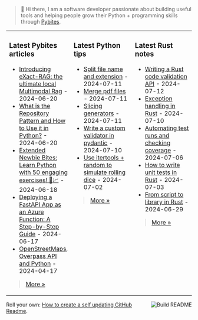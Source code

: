 > 👋 Hi there, I am a software developer passionate about building useful tools and helping people grow their Python + programming skills through <a href="https://pybit.es" target="_blank">Pybites</a>.

<table><tr><td valign="top" width="33%">

### Latest Pybites articles

<ul>

  <li><a href="https://pybit.es/articles/introducing-exact-rag-the-ultimate-local-multimodal-rag/" target="_blank">Introducing eXact-RAG: the ultimate local Multimodal Rag</a> - 2024-06-20</li>

  <li><a href="https://pybit.es/articles/repository-pattern-in-python/" target="_blank">What is the Repository Pattern and How to Use it in Python?</a> - 2024-06-20</li>

  <li><a href="https://pybit.es/articles/learn-python-from-scratch-with-our-50-newbie-bite-exercises/" target="_blank">Extended Newbie Bites: Learn Python with 50 engaging exercises! 🐍📈</a> - 2024-06-18</li>

  <li><a href="https://pybit.es/articles/fastapi-app-as-azure-function-howto/" target="_blank">Deploying a FastAPI App as an Azure Function: A Step-by-Step Guide</a> - 2024-06-17</li>

  <li><a href="https://pybit.es/articles/openstreetmaps-overpass-api-and-python/" target="_blank">OpenStreetMaps, Overpass API and Python</a> - 2024-04-17</li>

</ul>

> <a href="https://pybit.es/articles/" target="_blank">More &raquo;</a>


</td><td valign="top" width="34%">

### Latest Python tips

<ul>

  <li><a href="https://github.com/bbelderbos/bobcodesit/blob/main/notes/20240711112258.md" target="_blank">Split file name and extension</a> - 2024-07-11</li>

  <li><a href="https://github.com/bbelderbos/bobcodesit/blob/main/notes/20240711112142.md" target="_blank">Merge pdf files</a> - 2024-07-11</li>

  <li><a href="https://github.com/bbelderbos/bobcodesit/blob/main/notes/20240711112100.md" target="_blank">Slicing generators</a> - 2024-07-11</li>

  <li><a href="https://github.com/bbelderbos/bobcodesit/blob/main/notes/20240710135538.md" target="_blank">Write a custom validator in pydantic</a> - 2024-07-10</li>

  <li><a href="https://github.com/bbelderbos/bobcodesit/blob/main/notes/20240702100917.md" target="_blank">Use itertools + random to simulate rolling dice</a> - 2024-07-02</li>

</ul>

> <a href="https://github.com/bbelderbos/bobcodesit" target="_blank">More &raquo;</a>


</td><td valign="top" width="33%">

### Latest Rust notes

<ul>

  <li><a href="https://apythonistalearningrust.com/writing-a-rust-code-validation-api/" target="_blank">Writing a Rust code validation API</a> - 2024-07-12</li>

  <li><a href="https://apythonistalearningrust.com/exception-handling-in-rust/" target="_blank">Exception handling in Rust</a> - 2024-07-10</li>

  <li><a href="https://apythonistalearningrust.com/automating-test-runs-and-checking-coverage/" target="_blank">Automating test runs and checking coverage</a> - 2024-07-06</li>

  <li><a href="https://apythonistalearningrust.com/testing-in-rust/" target="_blank">How to write unit tests in Rust</a> - 2024-07-03</li>

  <li><a href="https://apythonistalearningrust.com/from-script-to-library-in-rust/" target="_blank">From script to library in Rust</a> - 2024-06-29</li>

</ul>

> <a href="https://apythonistalearningrust.com/" target="_blank">More &raquo;</a>

</td></tr></table>

<a href="https://github.com/bbelderbos/bbelderbos/actions" target="_blank"><img src="https://github.com/bbelderbos/bbelderbos/workflows/Daily%20Update/badge.svg" align="right" alt="Build README"></a>Roll your own: <a href="https://pybit.es/articles/how-to-create-a-self-updating-github-readme/" target="_blank">How to create a self updating GitHub Readme</a>.